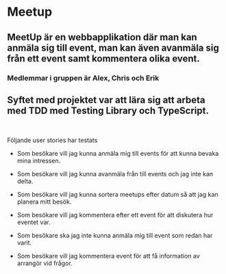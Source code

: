 # Meetup

## MeetUp är en webbapplikation där man kan anmäla sig till event, man kan även avanmäla sig från ett event samt kommentera olika event.

### Medlemmar i gruppen är Alex, Chris och Erik
## Syftet med projektet var att lära sig att arbeta med TDD med Testing Library och TypeScript. 

<br>


Följande user stories har testats

- Som besökare vill jag kunna anmäla mig till events för att kunna bevaka mina intressen.

- Som besökare vill jag kunna avanmäla från till events och jag inte kan delta.

- Som besökare vill jag kunna sortera meetups efter datum så att jag kan planera mitt besök.

- Som besökare vill jag kommentera efter ett event för att diskutera hur eventet var.

- Som besökare ska jag inte kunna anmäla mig till event som redan har varit.

- Som besökare vill jag kommentera event för att få information av arrangör vid frågor.
